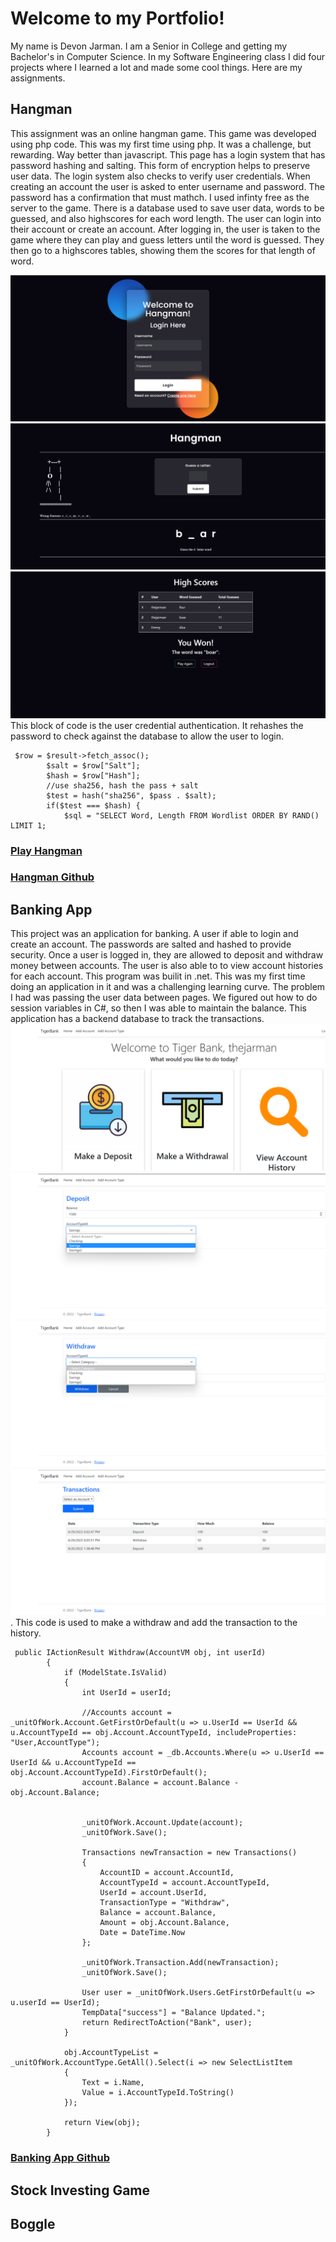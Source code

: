 # Welcome to my Portfolio!
My name is Devon Jarman. I am a Senior in College and getting my Bachelor's in Computer Science. In my Software Engineering class I did four projects where I learned a lot and made some cool things. Here are my assignments.
## Hangman
This assignment was an online hangman game. This game was developed using php code. This was my first time using php. It was a challenge, but rewarding. Way better than javascript. This page has a login system that has password hashing and salting. This form of encryption helps to preserve user data. The login system also checks to verify user credentials. When creating an account the user is asked to enter username and password. The password has a confirmation that must mathch. I used infinty free as the server to the game. There is a database used to save user data, words to be guessed, and also highscores for each word length. The user can login into their account or create an account. After logging in, the user is taken to the game where they can play and guess letters until the word is guessed. They then go to a highscores tables, showing them the scores for that length of word. 

![Welcome](Welcome.png)
![Hangman](Hangman.png)
![HighScores](HighScores.png)
This block of code is the user credential authentication. It rehashes the password to check against the database to allow the user to login.

```
 $row = $result->fetch_assoc();
		$salt = $row["Salt"];
        $hash = $row["Hash"];
        //use sha256, hash the pass + salt
        $test = hash("sha256", $pass . $salt);
        if($test === $hash) {
            $sql = "SELECT Word, Length FROM Wordlist ORDER BY RAND() LIMIT 1;
```
            

### [Play Hangman](https://thejarman.epizy.com/Welcome.php)

### [Hangman Github](https://github.com/thejarman1/Hangman)
## Banking App
This project was an application for banking. A user if able to login and create an account. The passwords are salted and hashed to provide security. Once a user is logged in, they are allowed to deposit and withdraw money between accounts. The user is also able to to view account histories for each account. This program was builit in .net. This was my first time doing an application in it and was a challenging learning curve. The problem I had was passing the user data between pages. We figured out how to do session variables in C#, so then I was able to maintain the balance. This application has a backend database to track the transactions. 
![Home](Login.png)
![Deposit](Deposit.png)
![Withdraw](Withraw.png)
![Transactions](Transactions.png)
.
This code is used to make a withdraw and add the transaction to the history.
```
 public IActionResult Withdraw(AccountVM obj, int userId)
        {
            if (ModelState.IsValid)
            {
                int UserId = userId;

                //Accounts account = _unitOfWork.Account.GetFirstOrDefault(u => u.UserId == UserId && u.AccountTypeId == obj.Account.AccountTypeId, includeProperties: "User,AccountType");
                Accounts account = _db.Accounts.Where(u => u.UserId == UserId && u.AccountTypeId == obj.Account.AccountTypeId).FirstOrDefault();
                account.Balance = account.Balance - obj.Account.Balance;


                _unitOfWork.Account.Update(account);
                _unitOfWork.Save();

                Transactions newTransaction = new Transactions()
                {
                    AccountID = account.AccountId,
                    AccountTypeId = account.AccountTypeId,
                    UserId = account.UserId,
                    TransactionType = "Withdraw",
                    Balance = account.Balance,
                    Amount = obj.Account.Balance,
                    Date = DateTime.Now
                };

                _unitOfWork.Transaction.Add(newTransaction);
                _unitOfWork.Save();

                User user = _unitOfWork.Users.GetFirstOrDefault(u => u.userId == UserId);
                TempData["success"] = "Balance Updated.";
                return RedirectToAction("Bank", user);
            }

            obj.AccountTypeList = _unitOfWork.AccountType.GetAll().Select(i => new SelectListItem
            {
                Text = i.Name,
                Value = i.AccountTypeId.ToString()
            });

            return View(obj);
        }
```

### [Banking App Github](https://github.com/rflowers45/TigerBanking/tree/dale-almostcomplete)
## Stock Investing Game
## Boggle
